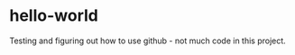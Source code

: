 hello-world
===========

Testing and figuring out how to use github - not much code in this project.
